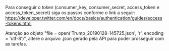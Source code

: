 Para conseguir o token (consumer_key, consumer_secret, access_token e access_token_secret) siga os passos conforme o link a seguir:
https://developer.twitter.com/en/docs/basics/authentication/guides/access-tokens.html

Atenção ao objeto "file = open('Trump_20190128-145725.json', 'r', encoding = 'utf-8')", altere o arquivo .json gerado pela API para poder prosseguir com as tarefas.
